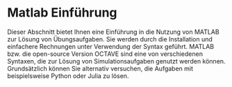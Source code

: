 # Matlab Einführung

Dieser Abschnitt bietet Ihnen eine Einführung in die Nutzung von MATLAB zur Lösung von Übungsaufgaben. Sie werden durch die Installation und einfachere Rechnungen unter Verwendung der Syntax geführt. MATLAB bzw. die open-source Version OCTAVE sind eine von verschiedenen Syntaxen, die zur Lösung von Simulationsaufgaben genutzt werden können. Grundsätzlich können Sie alternativ versuchen, die Aufgaben mit beispielsweise Python oder Julia zu lösen.